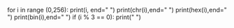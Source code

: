 
for i in range (0,256):
        print(i, end=" ")
        print(chr(i),end=" ")
        print(hex(i),end=" ")
        print(bin(i),end=" ")
        if  (i % 3 == 0):
                print("  ")

